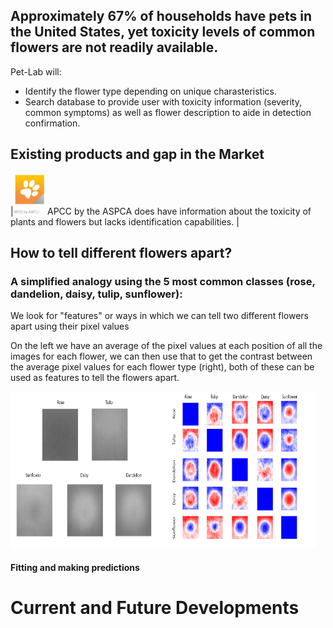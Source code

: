 

## Approximately 67% of households have pets in the United States, yet toxicity levels of common flowers are not readily available. 

Pet-Lab will:
- Identify the flower type depending on unique charasteristics.
- Search database to provide user with toxicity information (severity, common symptoms) as well as flower description to aide in detection confirmation.


## Existing products and gap in the Market



|<img class="resize" src="apcc.PNG" width="10%" height="10%" > APCC by the ASPCA does have information about the toxicity of plants and flowers but lacks identification capabilities.   |


## How to tell different flowers apart?

### A simplified analogy using the 5 most common classes (rose, dandelion, daisy, tulip, sunflower): 
We look for "features" or ways in which we can tell two different flowers apart using their pixel values

On the left we have an average of the pixel values at each position of all the images for each flower, we can then use that to get the contrast between the average pixel values for each flower type (right), both of these can be used as features to tell the flowers apart.  

      
 <p float="left">
  <img src="Averages.png" width="48%"  height="250"/>
  <img src="Contrast.png" width="48%" height="250"/>
</p>




#### Fitting and making predictions


# Current and Future Developments




